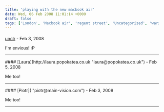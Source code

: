 ```yaml
---
title: 'playing with the new macbook air'
date: Wed, 06 Feb 2008 11:01:14 +0000
draft: false
tags: ['London', 'Macbook air', 'regent street', 'Uncategorized', 'warzabidul']
---
```



#### 
[unclr](http://candogphotoblog.blogspot.com/ "onkelr@gmail.com") - <time datetime="2008-02-06 13:03:05">Feb 3, 2008</time>

I'm envious! :P
<hr />
#### 
[Laura](http://laura.popokatea.co.uk "laura@popokatea.co.uk") - <time datetime="2008-02-08 22:44:01">Feb 5, 2008</time>

Me too!
<hr />
#### 
[Piotr]( "piotr@main-vision.com") - <time datetime="2008-02-06 17:57:53">Feb 3, 2008</time>

Me too!
<hr />
